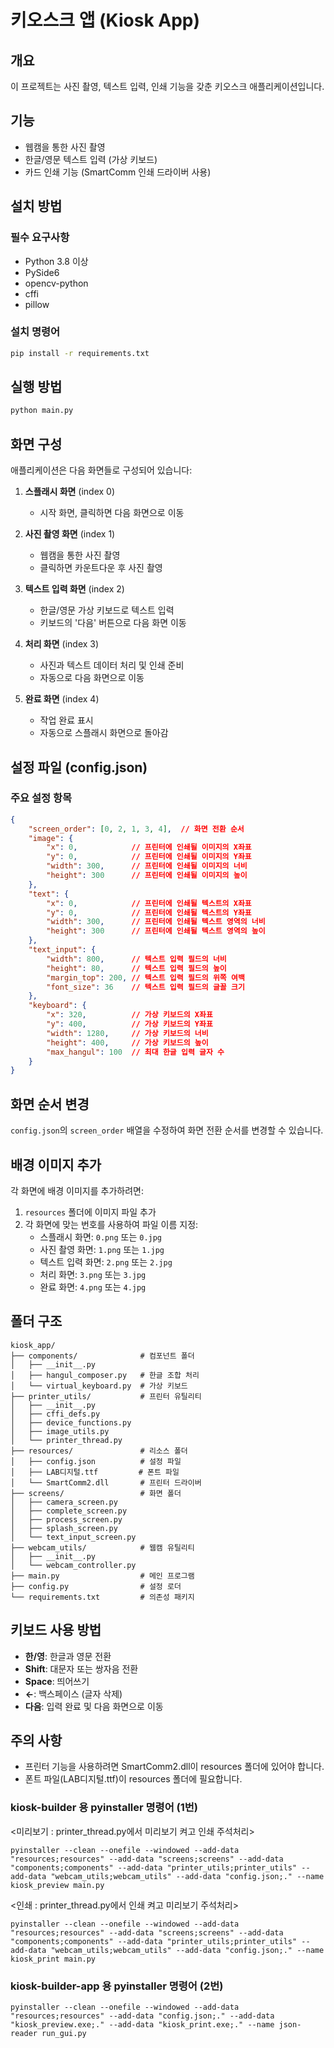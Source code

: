 # 키오스크 앱 (Kiosk App)

## 개요
이 프로젝트는 사진 촬영, 텍스트 입력, 인쇄 기능을 갖춘 키오스크 애플리케이션입니다.

## 기능
- 웹캠을 통한 사진 촬영
- 한글/영문 텍스트 입력 (가상 키보드)
- 카드 인쇄 기능 (SmartComm 인쇄 드라이버 사용)

## 설치 방법

### 필수 요구사항
- Python 3.8 이상
- PySide6
- opencv-python
- cffi
- pillow

### 설치 명령어
```bash
pip install -r requirements.txt
```

## 실행 방법
```bash
python main.py
```

## 화면 구성
애플리케이션은 다음 화면들로 구성되어 있습니다:

1. **스플래시 화면** (index 0)
   - 시작 화면, 클릭하면 다음 화면으로 이동

2. **사진 촬영 화면** (index 1)
   - 웹캠을 통한 사진 촬영
   - 클릭하면 카운트다운 후 사진 촬영

3. **텍스트 입력 화면** (index 2)
   - 한글/영문 가상 키보드로 텍스트 입력
   - 키보드의 '다음' 버튼으로 다음 화면 이동

4. **처리 화면** (index 3)
   - 사진과 텍스트 데이터 처리 및 인쇄 준비
   - 자동으로 다음 화면으로 이동

5. **완료 화면** (index 4)
   - 작업 완료 표시
   - 자동으로 스플래시 화면으로 돌아감

## 설정 파일 (config.json)

### 주요 설정 항목

```json
{
    "screen_order": [0, 2, 1, 3, 4],  // 화면 전환 순서
    "image": {
        "x": 0,            // 프린터에 인쇄될 이미지의 X좌표
        "y": 0,            // 프린터에 인쇄될 이미지의 Y좌표
        "width": 300,      // 프린터에 인쇄될 이미지의 너비
        "height": 300      // 프린터에 인쇄될 이미지의 높이
    },
    "text": {
        "x": 0,            // 프린터에 인쇄될 텍스트의 X좌표
        "y": 0,            // 프린터에 인쇄될 텍스트의 Y좌표
        "width": 300,      // 프린터에 인쇄될 텍스트 영역의 너비
        "height": 300      // 프린터에 인쇄될 텍스트 영역의 높이
    },
    "text_input": {
        "width": 800,      // 텍스트 입력 필드의 너비
        "height": 80,      // 텍스트 입력 필드의 높이
        "margin_top": 200, // 텍스트 입력 필드의 위쪽 여백
        "font_size": 36    // 텍스트 입력 필드의 글꼴 크기
    },
    "keyboard": {
        "x": 320,          // 가상 키보드의 X좌표
        "y": 400,          // 가상 키보드의 Y좌표
        "width": 1280,     // 가상 키보드의 너비
        "height": 400,     // 가상 키보드의 높이
        "max_hangul": 100  // 최대 한글 입력 글자 수
    }
}
```

## 화면 순서 변경
`config.json`의 `screen_order` 배열을 수정하여 화면 전환 순서를 변경할 수 있습니다.

## 배경 이미지 추가
각 화면에 배경 이미지를 추가하려면:
1. `resources` 폴더에 이미지 파일 추가
2. 각 화면에 맞는 번호를 사용하여 파일 이름 지정:
   - 스플래시 화면: `0.png` 또는 `0.jpg`
   - 사진 촬영 화면: `1.png` 또는 `1.jpg`
   - 텍스트 입력 화면: `2.png` 또는 `2.jpg`
   - 처리 화면: `3.png` 또는 `3.jpg`
   - 완료 화면: `4.png` 또는 `4.jpg`

## 폴더 구조
```
kiosk_app/
├── components/              # 컴포넌트 폴더
│   ├── __init__.py
│   ├── hangul_composer.py   # 한글 조합 처리
│   └── virtual_keyboard.py  # 가상 키보드
├── printer_utils/           # 프린터 유틸리티
│   ├── __init__.py
│   ├── cffi_defs.py
│   ├── device_functions.py
│   ├── image_utils.py
│   └── printer_thread.py
├── resources/               # 리소스 폴더
│   ├── config.json          # 설정 파일
│   ├── LAB디지털.ttf         # 폰트 파일
│   └── SmartComm2.dll       # 프린터 드라이버
├── screens/                 # 화면 폴더
│   ├── camera_screen.py
│   ├── complete_screen.py
│   ├── process_screen.py
│   ├── splash_screen.py
│   └── text_input_screen.py
├── webcam_utils/            # 웹캠 유틸리티
│   ├── __init__.py
│   └── webcam_controller.py
├── main.py                  # 메인 프로그램
├── config.py                # 설정 로더
└── requirements.txt         # 의존성 패키지
```

## 키보드 사용 방법
- **한/영**: 한글과 영문 전환
- **Shift**: 대문자 또는 쌍자음 전환
- **Space**: 띄어쓰기
- **←**: 백스페이스 (글자 삭제)
- **다음**: 입력 완료 및 다음 화면으로 이동

## 주의 사항
- 프린터 기능을 사용하려면 SmartComm2.dll이 resources 폴더에 있어야 합니다.
- 폰트 파일(LAB디지털.ttf)이 resources 폴더에 필요합니다.

### kiosk-builder 용 pyinstaller 명령어 (1번)
<미리보기 : printer_thread.py에서 미리보기 켜고 인쇄 주석처리>
```
pyinstaller --clean --onefile --windowed --add-data "resources;resources" --add-data "screens;screens" --add-data "components;components" --add-data "printer_utils;printer_utils" --add-data "webcam_utils;webcam_utils" --add-data "config.json;." --name kiosk_preview main.py
```
<인쇄 : printer_thread.py에서 인쇄 켜고 미리보기 주석처리>
```
pyinstaller --clean --onefile --windowed --add-data "resources;resources" --add-data "screens;screens" --add-data "components;components" --add-data "printer_utils;printer_utils" --add-data "webcam_utils;webcam_utils" --add-data "config.json;." --name kiosk_print main.py
```

### kiosk-builder-app 용 pyinstaller 명령어 (2번)
```
pyinstaller --clean --onefile --windowed --add-data "resources;resources" --add-data "config.json;." --add-data "kiosk_preview.exe;." --add-data "kiosk_print.exe;." --name json-reader run_gui.py
```